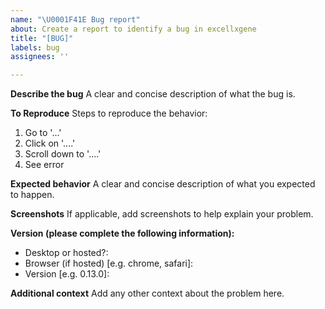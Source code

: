 ```yaml
---
name: "\U0001F41E Bug report"
about: Create a report to identify a bug in excellxgene
title: "[BUG]"
labels: bug
assignees: ''

---
```


**Describe the bug**
A clear and concise description of what the bug is.

**To Reproduce**
Steps to reproduce the behavior:
1. Go to '...'
2. Click on '....'
3. Scroll down to '....'
4. See error

**Expected behavior**
A clear and concise description of what you expected to happen.

**Screenshots**
If applicable, add screenshots to help explain your problem.

**Version (please complete the following information):**
 - Desktop or hosted?:
 - Browser (if hosted) [e.g. chrome, safari]:
 - Version [e.g. 0.13.0]:

**Additional context**
Add any other context about the problem here.
